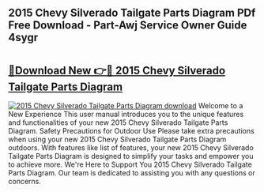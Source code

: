 ## 2015 Chevy Silverado Tailgate Parts Diagram PDf Free Download - Part-Awj Service Owner Guide 4sygr

# <h2><a href="http://dfsn9f.blite.top/?on=2015+Chevy+Silverado+Tailgate+Parts+Diagram">🔗Download New 👉🔴 2015 Chevy Silverado Tailgate Parts Diagram</a></h2>

[![2015 Chevy Silverado Tailgate Parts Diagram download](https://i.imgur.com/lujVjoI.png)](http://dfsn9f.blite.top/?on=2015+Chevy+Silverado+Tailgate+Parts+Diagram)
Welcome to a New Experience This user manual introduces you to the unique features and functionalities of your new 2015 Chevy Silverado Tailgate Parts Diagram. Safety Precautions for Outdoor Use Please take extra precautions when using your new 2015 Chevy Silverado Tailgate Parts Diagram outdoors. With features like list of features, your new 2015 Chevy Silverado Tailgate Parts Diagram is designed to simplify your tasks and empower you to achieve more. We're Here to Support You 2015 Chevy Silverado Tailgate Parts Diagram. Our team is dedicated to assisting you with any questions or concerns.

